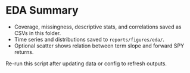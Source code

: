 # EDA Summary

- Coverage, missingness, descriptive stats, and correlations saved as CSVs in this folder.
- Time series and distributions saved to `reports/figures/eda/`.
- Optional scatter shows relation between term slope and forward SPY returns.

Re-run this script after updating data or config to refresh outputs.
